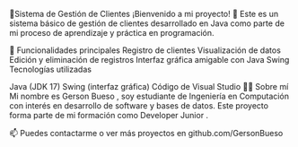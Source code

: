 🧾Sistema de Gestión de Clientes
¡Bienvenido a mi proyecto! 👋
Este es un sistema básico de gestión de clientes desarrollado en Java como parte de mi proceso de aprendizaje y práctica en programación.

🚀 Funcionalidades principales
Registro de clientes
Visualización de datos
Edición y eliminación de registros
Interfaz gráfica amigable con Java Swing
Tecnologías utilizadas

Java (JDK 17)
Swing (interfaz gráfica)
Código de Visual Studio
👨‍💻 Sobre mí Mi nombre es Gerson Bueso , soy estudiante de Ingeniería en Computación con interés en desarrollo de software y bases de datos. Este proyecto forma parte de mi formación como Developer Junior .

📫 Puedes contactarme o ver más proyectos en github.com/GersonBueso